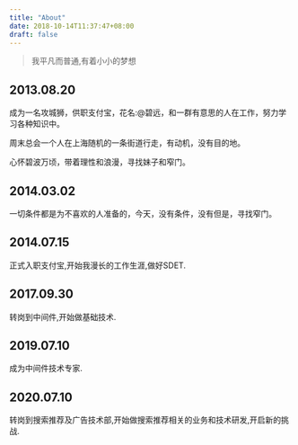```yaml
---
title: "About"
date: 2018-10-14T11:37:47+08:00
draft: false
---
```


>我平凡而普通,有着小小的梦想

##  2013.08.20 ##


成为一名攻城狮，供职支付宝，花名:@碧远，和一群有意思的人在工作，努力学习各种知识中。

周末总会一个人在上海随机的一条街道行走，有动机，没有目的地。

心怀碧波万顷，带着理性和浪漫，寻找妹子和窄门。

##  2014.03.02 ##

一切条件都是为不喜欢的人准备的，今天，没有条件，没有但是，寻找窄门。

## 2014.07.15 ##

正式入职支付宝,开始我漫长的工作生涯,做好SDET.

## 2017.09.30 ##

转岗到中间件,开始做基础技术.

## 2019.07.10 ##

成为中间件技术专家.

## 2020.07.10 ##

转岗到搜索推荐及广告技术部,开始做搜索推荐相关的业务和技术研发,开启新的挑战.